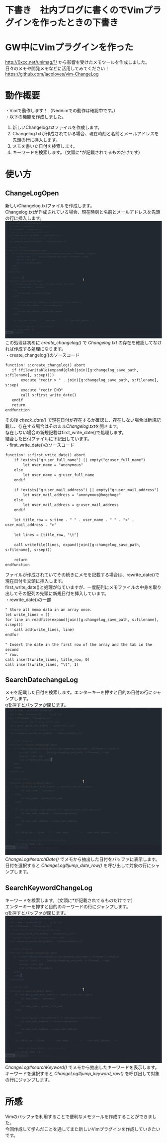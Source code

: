 # 下書き　社内ブログに書くのでVimプラグインを作ったときの下書き

# GW中にVimプラグインを作った
http://0xcc.net/unimag/1/ から影響を受けたメモツールを作成しました。   
日々のメモや開発メモなどに活用してみてください！   
https://github.com/jacoloves/vim-ChangeLog

# 動作概要 
・Vimで動作します！（NeoVimでの動作は確認中です。）   
・以下の機能を作成しました。

1. 新しいChangelog.txtファイルを作成します。   
2. Changelog.txtが作成されている場合、現在時刻と名前とメールアドレスを先頭の行に挿入します。
3. メモを書いた日付を検索します。
4. キーワードを検索します。（文頭に\*が記載されてるものだけです）

# 使い方
## ChangeLogOpen
新しいChangelog.txtファイルを作成します。   
Changelog.txtが作成されている場合、現在時刻と名前とメールアドレスを先頭の行に挿入します。
![changelogopen](./gitfile/changelogopen.gif)
この処理は初めに *create_changelog()* で *Changelog.txt* の存在を確認してなければ作成する処理になります。   
・create_changelog()のソースコード   
```vim
function! s:create_changelog() abort
   if !filewritable(expand(glob(join([g:changelog_save_path, s:filename], s:sep))))
       execute "redir > " . join([g:changelog_save_path, s:filename], s:sep)
       execute "redir END"
       call s:first_write_date()
   endif
   return
endfunction
```
その後 *check_date()* で現在日付が存在するか確認し、存在しない場合は新規記載し、存在する場合はそのまま*Changelog.txt*を開きます。   
存在しない場合の新規記載はfirst_write_date()で処理します。   
結合した日付ファイルに下記出しています。   
・first_write_date()のソースコード   
```vim
function! s:first_write_date() abort
    if !exists("g:user_full_name") || empty("g:user_full_name")
        let user_name = "anonymous"
    else
        let user_name = g:user_full_name
    endif

    if !exists("g:user_mail_address") || empty("g:user_mail_address")
        let user_mail_address = "anonymous@hogehoge"
    else
        let user_mail_address = g:user_mail_address
    endif

    let title_row = s:time . " " . user_name . " " . "<" . user_mail_address . ">"

    let lines = [title_row, "\t"] 

    call writefile(lines, expand(join([g:changelog_save_path, s:filename], s:sep)))

    return
endfunction
```

ファイルが作成されていてその続きにメモを記載する場合は、rewrite_date()で現在日付を文頭に挿入します。    
first_write_date()と処理が似ていますが、一度配列にメモファイルの中身を取り出してその配列の先頭に新規日付を挿入しています。   
・rewrite_date()の一部   
```vim
" Store all memo data in an array once. 
let write_lines = []
for line in readfile(expand(join([g:changelog_save_path, s:filename], s:sep)))
    call add(write_lines, line)
endfor

" Insert the date in the first row of the array and the tab in the second
" row.
call insert(write_lines, title_row, 0)
call insert(write_lines, "\t", 1)
```

## SearchDatechangeLog
メモを記載した日付を検索します。エンターキーを押すと目的の日付の行にジャンプします。   
qを押すとバッファが閉じます。
![searchdatechangelog](./gitfile/searchdatechangelog.gif)
*ChangeLog#searchDate()* でメモから抽出した日付をバッファに表示します。   
日付を選択すると *ChangeLog#jump_date_row()* を呼び出して対象の行にシャンプします。   

## SearchKeywordChangeLog
キーワードを検索します。（文頭に\*が記載されてるものだけです）   
エンターキーを押すと目的のキーワードの行にジャンプします。   
qを押すとバッファが閉じます。   
![searchkeywordchangelog](./gitfile/searchkeywordchangelog.gif)
*ChangeLog#searchKeyword()* でメモから抽出したキーワードを表示します。
キーワードを選択すると *ChangeLog#jump_keyword_row()* を呼び出して対象の行にジャンプします。   

# 所感
Vimのバッファを利用することで便利なメモツールを作成することができました。   
今回作成して学んだことを通してまた新しいVimプラグインを作成していきたいです。   

